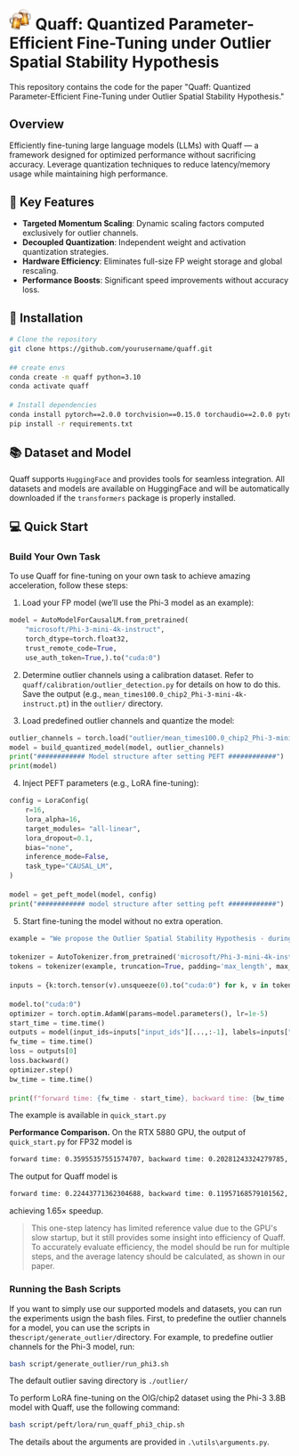 # <img src="figures/beers.png" width="40"> Quaff: Quantized Parameter-Efficient Fine-Tuning under Outlier Spatial Stability Hypothesis

This repository contains the code for the paper "Quaff: Quantized Parameter-Efficient Fine-Tuning under Outlier Spatial Stability Hypothesis."

## Overview
Efficiently fine-tuning large language models (LLMs) with Quaff — a framework designed for optimized performance without sacrificing accuracy. Leverage quantization techniques to reduce latency/memory usage while maintaining high performance.

## 🚀 Key Features
- **Targeted Momentum Scaling**: Dynamic scaling factors computed exclusively for outlier channels.
- **Decoupled Quantization**: Independent weight and activation quantization strategies.
- **Hardware Efficiency**: Eliminates full-size FP weight storage and global rescaling.
- **Performance Boosts**: Significant speed improvements without accuracy loss.


## 🔧 Installation

```bash
# Clone the repository
git clone https://github.com/yourusername/quaff.git

## create envs
conda create -n quaff python=3.10
conda activate quaff

# Install dependencies
conda install pytorch==2.0.0 torchvision==0.15.0 torchaudio==2.0.0 pytorch-cuda=11.8 -c pytorch -c nvidia
pip install -r requirements.txt
```

## 📚 Dataset and Model
Quaff supports ```HuggingFace``` and provides tools for seamless integration. All datasets and models are available on HuggingFace and will be automatically downloaded if the ```transformers``` package is properly installed.

## 💻 Quick Start
### Build Your Own Task
To use Quaff for fine-tuning on your own task to achieve amazing acceleration, follow these steps:

1. Load your FP model (we’ll use the Phi-3 model as an example):

```python
model = AutoModelForCausalLM.from_pretrained(
    "microsoft/Phi-3-mini-4k-instruct", 
    torch_dtype=torch.float32,
    trust_remote_code=True,
    use_auth_token=True,).to("cuda:0")
```

2. Determine outlier channels using a calibration dataset. Refer to ```quaff/calibration/outlier_detection.py```  for details on how to do this. Save the output (e.g., ```mean_times100.0_chip2_Phi-3-mini-4k-instruct.pt```) in the ```outlier/``` directory.

3. Load predefined outlier channels and quantize the model:
```python
outlier_channels = torch.load("outlier/mean_times100.0_chip2_Phi-3-mini-4k-instruct.pt")
model = build_quantized_model(model, outlier_channels)
print("############ Model structure after setting PEFT ############")
print(model)
```

4. Inject PEFT parameters (e.g., LoRA fine-tuning):
```python
config = LoraConfig(
    r=16,
    lora_alpha=16,
    target_modules= "all-linear",
    lora_dropout=0.1,
    bias="none",
    inference_mode=False,
    task_type="CAUSAL_LM",
)

model = get_peft_model(model, config)
print("############ model structure after setting peft ############")
```
5. Start fine-tuning the model without no extra operation. 
```python
example = "We propose the Outlier Spatial Stability Hypothesis - during fine-tuning, activation outlier channels maintain stable spatial positions across training iterations. Based on this observation, Quaff enables efficient LLM adaptation through: 1. Targeted Momentum Scaling: Dynamic scaling factors computed exclusively for stable outlier channels. 2. Decoupled Quantization: Separate weight and activation quantization strategies. 3. Hardware Efficiency: Eliminates full-size full-precision weight storage and global rescaling"

tokenizer = AutoTokenizer.from_pretrained('microsoft/Phi-3-mini-4k-instruct')
tokens = tokenizer(example, truncation=True, padding='max_length', max_length=512)

inputs = {k:torch.tensor(v).unsqueeze(0).to("cuda:0") for k, v in tokens.items()}

model.to("cuda:0")
optimizer = torch.optim.AdamW(params=model.parameters(), lr=1e-5)
start_time = time.time()
outputs = model(input_ids=inputs["input_ids"][...,:-1], labels=inputs["input_ids"][...,1:])
fw_time = time.time()
loss = outputs[0]
loss.backward()
optimizer.step()
bw_time = time.time()

print(f"forward time: {fw_time - start_time}, backward time: {bw_time - fw_time}, all time {bw_time - start_time}")
```

The example is available in ```quick_start.py```

**Performance Comparison.**
On the RTX 5880 GPU, the output of ```quick_start.py``` for FP32 model is 
```bash
forward time: 0.35955357551574707, backward time: 0.20281243324279785, all time 0.5623660087585449
```
The output for Quaff model is 
```bash
forward time: 0.22443771362304688, backward time: 0.11957168579101562, all time 0.3440093994140625
```
achieving $1.65 \times$ speedup.

> This one-step latency has limited reference value due to the GPU's slow startup, but it still provides some insight into efficiency of Quaff. To accurately evaluate efficiency, the model should be run for multiple steps, and the average latency should be calculated, as shown in our paper.

### Running the Bash Scripts
If you want to simply use our supported models and datasets, you can run the experiments usign the bash files. 
First, to predefine the outlier channels for a model, you can use the scripts in the```script/generate_outlier/```directory. For example, to predefine outlier channels for the Phi-3 model, run:
```bash
bash script/generate_outlier/run_phi3.sh
```
The default outlier saving directory is ```./outlier/```

To perform LoRA fine-tuning on the OIG/chip2 dataset using the Phi-3 3.8B model with Quaff, use the following command:
```bash
bash script/peft/lora/run_quaff_phi3_chip.sh
```

The details about the arguments are provided in ```.\utils\arguments.py```.
